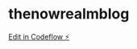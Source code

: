 # thenowrealmblog

[Edit in Codeflow ⚡️](https://stackblitz.com/~/github.com/gaintopskills/thenowrealmblog)
